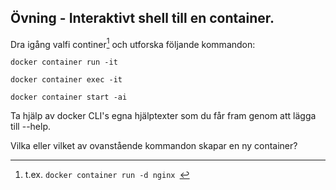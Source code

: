 ## Övning - Interaktivt shell till en container.
Dra igång valfi continer[^1] och utforska följande kommandon:
```
docker container run -it
```
```
docker container exec -it
```
```
docker container start -ai
```
Ta hjälp av docker CLI's egna hjälptexter som du får fram genom att lägga till --help.

Vilka eller vilket av ovanstående kommandon skapar en ny container?


[^1]: t.ex. ```docker container run -d nginx ```

